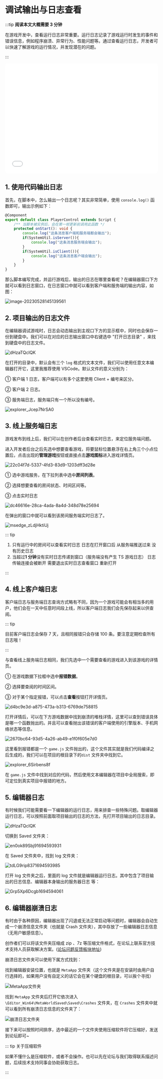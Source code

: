# 调试输出与日志查看

:::tip **阅读本文大概需要 3 分钟**

在游戏开发中，查看运行日志非常重要。运行日志记录了游戏运行时发生的事件和错误信息，例如程序崩溃、异常行为、性能问题等。通过查看运行日志，开发者可以快速了解游戏的运行情况，并发现潜在的问题。

:::

<iframe sandbox="allow-scripts allow-downloads allow-same-origin allow-popups allow-presentation allow-forms" frameborder="0" draggable="false" allowfullscreen="" allow="encrypted-media;" referrerpolicy="" aha-samesite="" class="iframe-loaded" src="//player.bilibili.com/player.html?aid=322817180&bvid=BV1qw411q7ba&cid=1317930916&p=10&autoplay=0" style="border-radius: 7px; width: 100%; height: 360px;"></iframe>

## 1. 使用代码输出日志

首先，在脚本中，怎么输出一个日志呢？其实非常简单，使用 `console.log()` 函数即可，输出示例如下：

```typescript
@Component
export default class PlayerControl extends Script {
    /** 当脚本被实例后，会在第一帧更新前调用此函数 */
    protected onStart(): void {
        console.log("这条消息客户端和服务端都会输出");	
        if(SystemUtil.isServer()){
            console.log("这条消息服务端会输出");	
        }
        if(SystemUtil.isClient()){
            console.log("这条消息客户端会输出");	
        }
    }
}
```

那么脚本编写完成，并运行游戏后，输出的日志在哪里查看呢？在编辑器窗口下方就可以看到日志窗口，在日志窗口中就可以看到客户端和服务端的输出内容，如图：

![image-20230528145139561](https://arkimg.ark.online/image-20230528145139561.webp)

## 2. 项目输出的日志文件

在编辑器调试游戏时，日志会动态输出到主视口下方的显示框中，同时也会保存一份到硬盘中。我们可以在对应的日志输出窗口中右键选中 "打开日志目录" ，来找到硬盘中的日志文件。

![dHzaTQcIQK](https://arkimg.ark.online/dHzaTQcIQK.webp)

在打开的目录中，默认会有三个 `log` 格式的文本文件，我们可以使用任意文本编辑器打开它，这里我推荐使用 VSCode。默认文件的意义分别为：

① 客户端 1 日志，客户端可以有多个这里使用 Client + 编号来区分。

② 客户端 2 日志。

③ 服务端日志，服务端只有一个所以没有编号。

![explorer_Jcep7NrSA0](https://arkimg.ark.online/explorer_Jcep7NrSA0.webp)

## 3. 线上服务端日志

游戏发布到线上后，我们可以在创作者后台查看实时日志，来定位服务端问题。

进入开发者后台之后先选中想要查看游戏，将要鼠标位置悬浮在右上角三个小点位置后，点击出现的**管理游戏**按钮或直接点击**游戏图标**进入游戏详情页。

![22c04f7d-5337-4fd3-83d9-1203dff3d28e](https://arkimg.ark.online/22c04f7d-5337-4fd3-83d9-1203dff3d28e.webp)

① 选中游戏服务，在下拉列表中选中**房间列表**。

② 选择想要查看的房间状态、时间区间等。

③ 点击实时日志

![dc46616e-28ca-4ada-8a4d-348d78e25694](https://arkimg.ark.online/dc46616e-28ca-4ada-8a4d-348d78e25694.webp)

在弹出的窗口中就可以看到该房间服务端实时日志了。

![msedge_zLdjHktiUj](https://arkimg.ark.online/msedge_zLdjHktiUj.webp)

::: tip

1. 只有运行中的房间可以查看实时日志 日志在打开窗口后 从服务端推送过来 没有历史日志
2. 当超过**1 分钟**没有实时日志传递到窗口（服务端没有产生 TS 游戏日志） 日志传输连接会被断开 需要退出实时日志查看窗口 重新打开

:::

## 4. 线上客户端日志

客户端日志与服务端日志查询方式略有不同，因为一个游戏可能会有相当多的用户，他们会在一天中任意时间段上线，所以客户端日志我们会先保存起来以供查阅。

::: tip

目前客户端日志会保存 7 天，且相同报错只会存储 100 条。要注意定期检查所有日志哦！

:::

与查看线上服务端日志相同，我们先选中一个需要查看的游戏进入到该游戏的详情页。

① 在游戏数据下拉框中选中**报错数据**。

② 选择要查阅的时间区间。

③ 对于某个指定报错，可以点击**查看**按钮打开详情页。

![d4bc9e3d-a875-473a-b313-6769de758815](https://arkimg.ark.online/d4bc9e3d-a875-473a-b313-6769de758815.webp)

打开详情后，可以在下方游戏数据中找到崩溃的堆栈详情，这里可以查到错误具体是哪一个函数抛出的。并且可以查看抛出该错误的客户端使用的引擎版本、手机网络状态等信息。

![2670bc64-93d5-4a26-ab49-e1f0f605e7d0](https://arkimg.ark.online/2670bc64-93d5-4a26-ab49-e1f0f605e7d0.webp)

这里看到报错都是一个 `game.js` 文件抛出的，这个文件其实就是我们代码编译之后生成的，我们可以在项目的根目录下的`dist` 文件夹中找到它。

![explorer_6Sirbens8f](https://arkimg.ark.online/explorer_6Sirbens8f.webp)

在  `game.js` 文件中找到对应的代码，然后使用文本编辑器在项目中全局搜索，即可定位到真实项目中报错的地方。

## 5. 编辑器日志

有时候我们可能需要看一下编辑器的运行日志，用来排查一些特殊问题。取编辑器运行日志，可以按照前面取项目输出的日志的方法，先打开项目输出的日志目录。

![dHzaTQcIQK](https://arkimg.ark.online/dHzaTQcIQK.webp)

切换到 Saved 文件夹：

![en0ok89Sbj91694593931](https://arkimg.ark.online/en0ok89Sbj91694593931.webp)

在 Saved 文件夹中，找到 log 文件夹：

![tdLG9rip8371694593985](https://arkimg.ark.online/tdLG9rip8371694593985.webp)

打开 log 文件夹之后，里面的 log 文件就是编辑器运行日志。其中包含了项目输出的日志信息、编辑器本身输出的服务器日志 等：

![Grp5Xp6Dcgb1694594061](https://arkimg.ark.online/Grp5Xp6Dcgb1694594061.webp)

## 6. 编辑器崩溃日志

有时由于各种原因，编辑器出现了闪退或无法正常启动等问题时，编辑器会自动生成一个崩溃信息文件夹（也就是 Crash 文件夹），其中存放了一些编辑器日志信息（无用户敏感信息）。

创作者们可以将该文件夹压缩成 zip 、7z 等压缩文件格式，在论坛上联系官方技术支持人员获取解决方案。([论坛问题反馈板块地址](https://forum.ark.online/forum.php?mod=forumdisplay&fid=27))

崩溃日志文件夹可以使用下属方式找到：

找到编辑器安装位置，也就是 `MetaApp` 文件夹（这个文件夹是在安装时由用户自行选择的，如果用户没有自定义的话它会在某个硬盘的根目录，可以挨个寻找）

![MetaApp文件夹](https://arkimg.ark.online/5037179b-df74-43b9-900a-f0ae2c4070fe.webp)

找到 `MetaApp` 文件夹后打开它依次进入 `\Editor_Win64\MetaWorldSaved\Saved\Crashes` 文件夹，在 `Crashes` 文件夹中就可以看到所有崩溃日志信息的文件夹了：

![崩溃日志文件夹](https://arkimg.ark.online/1ebce903-b290-4740-bab4-6212c552232a.webp)

接下来可以按照时间排序，选中最近的一个文件夹使用压缩软件将它压缩好，发送到论坛即可~

::: tip 关于压缩软件

如果不懂什么是压缩软件，或者不会操作。也可以先在论坛与我们取得联系描述问题，后续技术支持同事会协助获取日志。

:::